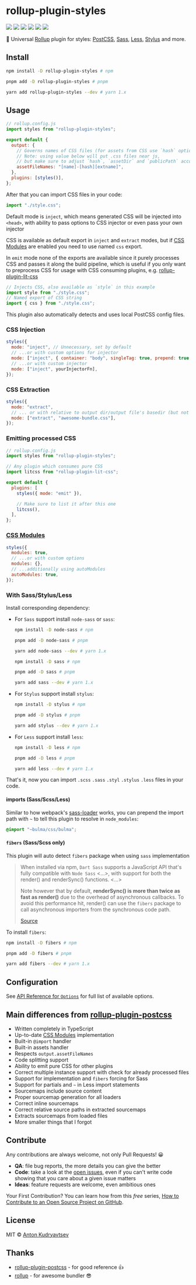 # rollup-plugin-styles

<a href="https://www.npmjs.com/package/rollup-plugin-styles"><img src="https://img.shields.io/npm/v/rollup-plugin-styles"/></a>
<a href="https://www.npmjs.com/package/rollup-plugin-styles"><img src="https://img.shields.io/npm/dt/rollup-plugin-styles"/></a>
<a href="https://www.npmjs.com/package/rollup"><img src="https://img.shields.io/npm/dependency-version/rollup-plugin-styles/peer/rollup"/></a>
<a href="https://david-dm.org/Anidetrix/rollup-plugin-styles"><img src="https://img.shields.io/david/Anidetrix/rollup-plugin-styles"/></a>
<a href="https://codecov.io/gh/Anidetrix/rollup-plugin-styles"><img src="https://codecov.io/gh/Anidetrix/rollup-plugin-styles/branch/master/graph/badge.svg"/></a>
<a href="./LICENSE"><img src="https://img.shields.io/github/license/Anidetrix/rollup-plugin-styles"/></a>

🎨 Universal [Rollup](https://github.com/rollup/rollup) plugin for styles: [PostCSS](https://github.com/postcss/postcss), [Sass](https://github.com/sass/dart-sass), [Less](https://github.com/less/less.js), [Stylus](https://github.com/stylus/stylus) and more.

## Install

```bash
npm install -D rollup-plugin-styles # npm

pnpm add -D rollup-plugin-styles # pnpm

yarn add rollup-plugin-styles --dev # yarn 1.x
```

## Usage

```js
// rollup.config.js
import styles from "rollup-plugin-styles";

export default {
  output: {
    // Governs names of CSS files (for assets from CSS use `hash` option for url handler)
    // Note: using value below will put .css files near js,
    // but make sure to adjust `hash`, `assetDir` and `publicPath` accordingly as well
    assetFileNames: "[name]-[hash][extname]",
  },
  plugins: [styles()],
};
```

After that you can import CSS files in your code:

```js
import "./style.css";
```

Default mode is `inject`, which means generated CSS will be injected into `<head>`, with ability to pass options to CSS injector or even pass your own injector

CSS is available as default export in `inject` and `extract` modes, but if [CSS Modules](https://github.com/css-modules/css-modules) are enabled you need to use named `css` export.

In `emit` mode none of the exports are available since it purely processes CSS and passes it along the build pipeline, which is useful if you only want to preprocess CSS for usage with CSS consuming plugins, e.g. [rollup-plugin-lit-css](https://github.com/bennypowers/rollup-plugin-lit-css)

```js
// Injects CSS, also available as `style` in this example
import style from "./style.css";
// Named export of CSS string
import { css } from "./style.css";
```

This plugin also automatically detects and uses local PostCSS config files.

### CSS Injection

```js
styles({
  mode: "inject", // Unnecessary, set by default
  // ...or with custom options for injector
  mode: ["inject", { container: "body", singleTag: true, prepend: true }],
  // ...or with custom injector
  mode: ["inject", yourInjectorFn],
});
```

### CSS Extraction

```js
styles({
  mode: "extract",
  // ... or with relative to output dir/output file's basedir (but not outside of it).
  mode: ["extract", "awesome-bundle.css"],
});
```

### Emitting processed CSS

```js
// rollup.config.js
import styles from "rollup-plugin-styles";

// Any plugin which consumes pure CSS
import litcss from "rollup-plugin-lit-css";

export default {
  plugins: [
    styles({ mode: "emit" }),

    // Make sure to list it after this one
    litcss(),
  ],
};
```

### [CSS Modules](https://github.com/css-modules/css-modules)

```js
styles({
  modules: true,
  // ...or with custom options
  modules: {},
  // ...additionally using autoModules
  autoModules: true,
});
```

### With Sass/Stylus/Less

Install corresponding dependency:

- For `Sass` support install `node-sass` or `sass`:

  ```bash
  npm install -D node-sass # npm

  pnpm add -D node-sass # pnpm

  yarn add node-sass --dev # yarn 1.x
  ```

  ```bash
  npm install -D sass # npm

  pnpm add -D sass # pnpm

  yarn add sass --dev # yarn 1.x
  ```

- For `Stylus` support install `stylus`:

  ```bash
  npm install -D stylus # npm

  pnpm add -D stylus # pnpm

  yarn add stylus --dev # yarn 1.x
  ```

- For `Less` support install `less`:

  ```bash
  npm install -D less # npm

  pnpm add -D less # pnpm

  yarn add less --dev # yarn 1.x
  ```

That's it, now you can import `.scss` `.sass` `.styl` `.stylus` `.less` files in your code.

#### imports (**Sass/Scss/Less**)

Similar to how webpack's [sass-loader](https://github.com/webpack-contrib/sass-loader#resolving-import-at-rules) works, you can prepend the import path with `~` to tell this plugin to resolve in `node_modules`:

```scss
@import "~bulma/css/bulma";
```

#### `fibers` (**Sass/Scss only**)

This plugin will auto detect `fibers` package when using `sass` implementation

> When installed via npm, `Dart Sass` supports a JavaScript API that's fully compatible with `Node Sass` <...>, with support for both the render() and renderSync() functions. <...>
>
> Note however that by default, **renderSync() is more than twice as fast as render()** due to the overhead of asynchronous callbacks. To avoid this performance hit, render() can use the `fibers` package to call asynchronous importers from the synchronous code path.
>
> [Source](https://github.com/sass/dart-sass/blob/master/README.md#javascript-api)

To install `fibers`:

```bash
npm install -D fibers # npm

pnpm add -D fibers # pnpm

yarn add fibers --dev # yarn 1.x
```

## Configuration

See [API Reference for `Options`](https://anidetrix.github.io/rollup-plugin-styles/interfaces/options.html) for full list of available options.

## Main differences from [rollup-plugin-postcss](https://github.com/egoist/rollup-plugin-postcss)

- Written completely in TypeScript
- Up-to-date [CSS Modules](https://github.com/css-modules/css-modules) implementation
- Built-in `@import` handler
- Built-in assets handler
- Respects `output.assetFileNames`
- Code splitting support
- Ability to emit pure CSS for other plugins
- Correct multiple instance support with check for already processed files
- Support for implementation and `fibers` forcing for Sass
- Support for partials and `~` in Less import statements
- Sourcemaps include source content
- Proper sourcemap generation for all loaders
- Correct inline sourcemaps
- Correct relative source paths in extracted sourcemaps
- Extracts sourcemaps from loaded files
- More smaller things that I forgot

## Contribute

Any contributions are always welcome, not only Pull Requests! 😀

- **QA**: file bug reports, the more details you can give the better
- **Code**: take a look at the [open issues](https://github.com/Anidetrix/rollup-plugin-styles/issues), even if you can't write code showing that you care about a given issue matters
- **Ideas**: feature requests are welcome, even ambitious ones

Your First Contribution? You can learn how from this _free_ series, [How to Contribute to an Open Source Project on GitHub](https://egghead.io/series/how-to-contribute-to-an-open-source-project-on-github).

## License

MIT &copy; [Anton Kudryavtsev](https://github.com/Anidetrix)

## Thanks

- [rollup-plugin-postcss](https://github.com/egoist/rollup-plugin-postcss) - for good reference 👍
- [rollup](https://github.com/rollup/rollup) - for awesome bundler 😎
